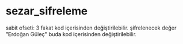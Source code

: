 # sezar_sifreleme
sabit ofseti: 3 fakat kod içerisinden değiştirilebilir.
şifrelenecek değer "Erdoğan Güleç" buda kod içerisinden değiştirilebilir.
